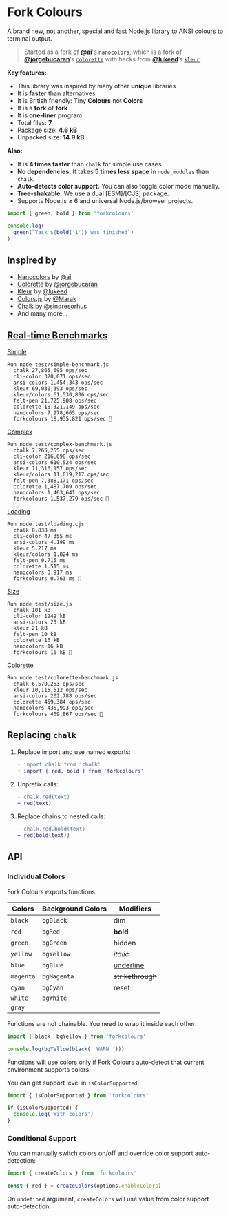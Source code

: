 # Fork Colours

A brand new, not another, special and fast Node.js library to ANSI colours to terminal output.

>Started as a fork
> of [**@ai**](https://github.com/ai)'s
> [`nanocolors`](https://github.com/ai/nanocolors), which is a fork
> of [**@jorgebucaran**](https://github.com/jorgebucaran/)’s
> [`colorette`](https://github.com/jorgebucaran/colorette) with hacks
> from [**@lukeed**](https://github.com/lukeed/)’s
> [`kleur`](https://github.com/lukeed/kleur).

**Key features:**

* This library was inspired by many other **unique** libraries
* It is **faster** than alternatives
* It is British friendly: Tiny **Colours** not **Colors**
* It is a **fork** of **fork**
* It is **one-liner** program
* Total files: **7**
* Package size: **4.6 kB**
* Unpacked size: **14.9 kB**

**Also:**
* It is **4 times faster** than `chalk` for simple use cases.
* **No dependencies.** It takes **5 times less space** in `node_modules`
  than `chalk`.
* **Auto-detects color support.** You can also toggle color mode manually.
* **Tree-shakable.** We use a dual [ESM]/[CJS] package.
* Supports Node.js ≥ 6 and universal Node.js/browser projects.

```js
import { green, bold } from 'forkcolours'

console.log(
  green(`Task ${bold('1')} was finished`)
)
```
## Inspired by

- [Nanocolors](https://github.com/ai/nanocolors) by [@ai](https://github.com/ai)
- [Colorette](https://github.com/jorgebucaran/colorette) by [@jorgebucaran](https://github.com/jorgebucaran)
- [Kleur](https://github.com/lukeed/kleur) by [@lukeed](https://github.com/lukeed)
- [Colors.js](https://github.com/Marak/colors.js) by [@Marak](https://github.com/Marak)
- [Chalk](https://github.com/chalk/chalk) by [@sindresorhus](https://github.com/sindresorhus)
- And many more...

## [Real-time Benchmarks](https://github.com/elaichenkov/forkcolours/actions/workflows/bench.yml)

[Simple](test/simple-benchmark.js)

```shell
Run node test/simple-benchmark.js
  chalk 27,865,695 ops/sec
  cli-color 320,071 ops/sec
  ansi-colors 1,454,343 ops/sec
  kleur 69,030,393 ops/sec
  kleur/colors 61,530,806 ops/sec
  felt-pen 21,725,908 ops/sec
  colorette 18,321,149 ops/sec
  nanocolors 7,978,665 ops/sec
  forkcolours 18,935,821 ops/sec 🚀
```

[Complex](test/complex-benchmark.js)

```shell
Run node test/complex-benchmark.js
  chalk 7,265,255 ops/sec
  cli-color 216,698 ops/sec
  ansi-colors 610,524 ops/sec
  kleur 11,316,157 ops/sec
  kleur/colors 11,019,217 ops/sec
  felt-pen 7,388,171 ops/sec
  colorette 1,487,709 ops/sec
  nanocolors 1,463,641 ops/sec
  forkcolours 1,537,279 ops/sec 🚀
```

[Loading](test/loading.cjs)

```shell
Run node test/loading.cjs
  chalk 8.838 ms
  cli-color 47.355 ms
  ansi-colors 4.199 ms
  kleur 5.217 ms
  kleur/colors 1.824 ms
  felt-pen 0.715 ms
  colorette 1.515 ms
  nanocolors 0.917 ms
  forkcolours 0.763 ms 🚀
```

[Size](test/size.js)

```shell
Run node test/size.js
  chalk 101 kB
  cli-color 1249 kB
  ansi-colors 25 kB
  kleur 21 kB
  felt-pen 10 kB
  colorette 16 kB
  nanocolors 16 kB
  forkcolours 16 kB 🚀
```

[Colorette](test/colorette-benchmark.js)

```shell
Run node test/colorette-benchmark.js
  chalk 6,570,253 ops/sec
  kleur 10,115,512 ops/sec
  ansi-colors 202,788 ops/sec
  colorette 459,384 ops/sec
  nanocolors 435,993 ops/sec
  forkcolours 469,867 ops/sec 🚀
```
## Replacing `chalk`

1. Replace import and use named exports:

   ```diff
   - import chalk from 'chalk'
   + import { red, bold } from 'forkcolours'
   ```

2. Unprefix calls:

   ```diff
   - chalk.red(text)
   + red(text)
   ```

3. Replace chains to nested calls:

   ```diff
   - chalk.red.bold(text)
   + red(bold(text))
   ```
## API

### Individual Colors

Fork Colours exports functions:

| Colors    | Background Colors   | Modifiers         |
| --------- | ------------------- | ----------------- |
| `black`   | `bgBlack`           | dim               |
| `red`     | `bgRed`             | **bold**          |
| `green`   | `bgGreen`           | hidden            |
| `yellow`  | `bgYellow`          | _italic_          |
| `blue`    | `bgBlue`            | <u>underline</u>  |
| `magenta` | `bgMagenta`         | ~~strikethrough~~ |
| `cyan`    | `bgCyan`            | reset             |
| `white`   | `bgWhite`           |                   |
| `gray`    |                     |                   |

Functions are not chainable. You need to wrap it inside each other:

```js
import { black, bgYellow } from 'forkcolours'

console.log(bgYellow(black(' WARN ')))
```

Functions will use colors only if Fork Colours auto-detect that current
environment supports colors.

You can get support level in `isColorSupported`:

```js
import { isColorSupported } from 'forkcolours'

if (isColorSupported) {
  console.log('With colors')
}
```


### Conditional Support

You can manually switch colors on/off and override color support auto-detection:

```js
import { createColors } from 'forkcolours'

const { red } = createColors(options.enableColors)
```

On `undefined` argument, `createColors` will use value
from color support auto-detection.
